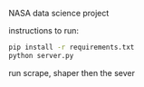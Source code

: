 NASA data science project

instructions to run:
```bash
pip install -r requirements.txt
python server.py
```

run scrape, shaper then the sever